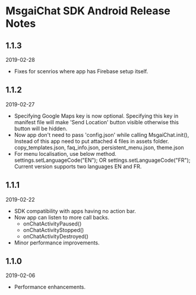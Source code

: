 # MsgaiChat SDK Android Release Notes

## 1.1.3
2019-02-28
* Fixes for scenrios where app has Firebase setup itself.

## 1.1.2
2019-02-27
* Specifying Google Maps key is now optional. Specifying this key in manifest file will make 'Send Location' button visible otherwise this button will be hidden.
* Now app don't need to pass 'config.json' while calling MsgaiChat.init(), Instead of this app need to put attached 4 files in assets folder. copy_templates.json, faq_info.json, persistent_menu.json, theme.json
* For menu localisation, use below method.
  settings.setLanguageCode("EN"); OR settings.setLanguageCode("FR"); Current version supports two languages EN and FR.
  

## 1.1.1
2019-02-22
* SDK compatibility with apps having no action bar.
* Now app can listen to more call backs.
   * onChatActivityPaused()
   * onChatActivityStopped()
   * onChatActivityDestroyed()
* Minor performance improvements.

## 1.1.0
2019-02-06

* Performance enhancements.


